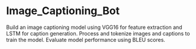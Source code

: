 # Image_Captioning_Bot
Build an image captioning model using VGG16 for feature extraction and LSTM for caption generation. Process and tokenize images and captions to train the model. Evaluate model performance using BLEU scores.
